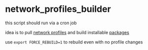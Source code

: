 # network_profiles_builder

this script should run via a cron job

idea is to pull [network profiles](https://github.com/libremesh/network-profiles) and build installable [packages](http://repo.libremesh.org/network-profiles/)

use `export FORCE_REBUILD=1` to rebuild even with no profile changes
